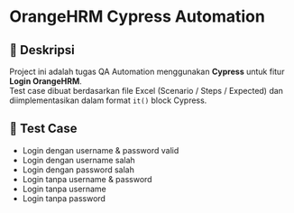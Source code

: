 # OrangeHRM Cypress Automation

## 📌 Deskripsi
Project ini adalah tugas QA Automation menggunakan **Cypress** untuk fitur **Login OrangeHRM**.  
Test case dibuat berdasarkan file Excel (Scenario / Steps / Expected) dan diimplementasikan dalam format `it()` block Cypress.

## 🧪 Test Case
- Login dengan username & password valid
- Login dengan username salah
- Login dengan password salah
- Login tanpa username & password
- Login tanpa username
- Login tanpa password

